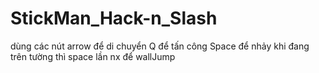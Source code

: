 # StickMan_Hack-n_Slash
 
 dùng các nút arrow để di chuyển
 Q để tấn công
 Space để nhảy
 khi đang trên tường thì space lần nx để wallJump